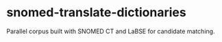 # snomed-translate-dictionaries
Parallel corpus built with SNOMED CT and LaBSE for candidate matching.
